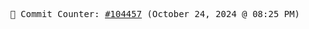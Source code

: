 <p align="center">
    <samp>
        📮 Commit Counter: <a href="https://github.com/Javascript-void0/Javascript-void0/commits/main">#104457</a> (October 24, 2024 @ 08:25 PM)
    </samp>
</p>